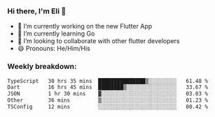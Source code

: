 ### Hi there, I'm Eli 👋
- 🔭 I’m currently working on the new Flutter App
- 🌱 I’m currently learning Go
- 🦄 I’m looking to collaborate with other flutter developers
- 😄 Pronouns: He/Him/His

### Weekly breakdown:
<!--START_SECTION:waka-->

```txt
TypeScript   30 hrs 35 mins  ███████████████▒░░░░░░░░░   61.48 %
Dart         16 hrs 45 mins  ████████▒░░░░░░░░░░░░░░░░   33.67 %
JSON         1 hr 30 mins    ▓░░░░░░░░░░░░░░░░░░░░░░░░   03.03 %
Other        36 mins         ▒░░░░░░░░░░░░░░░░░░░░░░░░   01.23 %
TSConfig     12 mins         ░░░░░░░░░░░░░░░░░░░░░░░░░   00.42 %
```

<!--END_SECTION:waka-->
